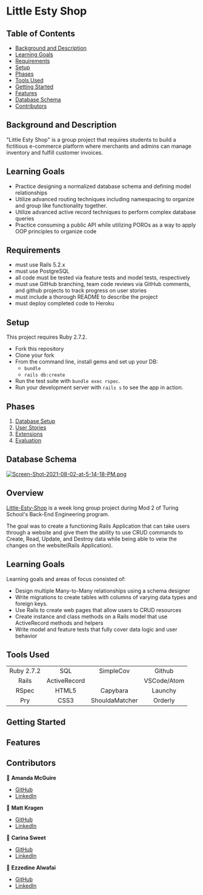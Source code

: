 # Little Esty Shop

## Table of Contents

- [Background and Description](#background-and-description)
- [Learning Goals](#learning-goals)
- [Requirements](#requirements)
- [Setup](#setup)
- [Phases](#phases)
- [Tools Used](#tools-used)
- [Getting Started](#getting-started)
- [Features](#features)
- [Database Schema](#database-schema)
- [Contributors](#contributors)

## Background and Description

"Little Esty Shop" is a group project that requires students to build a fictitious e-commerce platform where merchants and admins can manage inventory and fulfill customer invoices.

## Learning Goals
- Practice designing a normalized database schema and defining model relationships
- Utilize advanced routing techniques including namespacing to organize and group like functionality together.
- Utilize advanced active record techniques to perform complex database queries
- Practice consuming a public API while utilizing POROs as a way to apply OOP principles to organize code

## Requirements
- must use Rails 5.2.x
- must use PostgreSQL
- all code must be tested via feature tests and model tests, respectively
- must use GitHub branching, team code reviews via GitHub comments, and github projects to track progress on user stories
- must include a thorough README to describe the project
- must deploy completed code to Heroku

## Setup

This project requires Ruby 2.7.2.

* Fork this repository
* Clone your fork
* From the command line, install gems and set up your DB:
    * `bundle`
    * `rails db:create`
* Run the test suite with `bundle exec rspec`.
* Run your development server with `rails s` to see the app in action.


## Phases

1. [Database Setup](./doc/db_setup.md)
1. [User Stories](./doc/user_stories.md)
1. [Extensions](./doc/extensions.md)
1. [Evaluation](./doc/evaluation.md)

## Database Schema
[![Screen-Shot-2021-08-02-at-5-14-18-PM.png](https://i.postimg.cc/BnPWSScM/Screen-Shot-2021-08-02-at-5-14-18-PM.png)](https://postimg.cc/Sn41VpPM)


## Overview

[Little-Esty-Shop](https://github.com/InOmn1aParatus/little-esty-shop) is a week long group project during Mod 2 of Turing School's Back-End Engineering program.

The goal was to create a functioning Rails Application that can take users through a website and give them the ability to use CRUD commands to Create, Read, Update, and Destroy data while being able to veiw the changes on the website(Rails Application).

## Learning Goals

Learning goals and areas of focus consisted of:
- Design multiple Many-to-Many relationships using a schema designer
- Write migrations to create tables with columns of varying data types and foreign keys.
- Use Rails to create web pages that allow users to CRUD resources
- Create instance and class methods on a Rails model that use ActiveRecord methods and helpers
- Write model and feature tests that fully cover data logic and user behavior


## Tools Used

|             |               |               |               |
|   :----:    |    :----:     |    :----:     |    :----:     |
| Ruby 2.7.2  | SQL           | SimpleCov     | Github        |
| Rails       | ActiveRecord  |               | VSCode/Atom   |
| RSpec       | HTML5         | Capybara      | Launchy       |
| Pry         | CSS3          | ShouldaMatcher| Orderly       |

## Getting Started



## Features



## Contributors

👤  **Amanda McGuire**
- [GitHub](https://github.com/amcguire17)
- [LinkedIn](https://www.linkedin.com/in/amanda-e-mcguire/)

👤  **Matt Kragen**
- [GitHub](https://github.com/InOmn1aParatus)
- [LinkedIn](https://www.linkedin.com/in/mattkragen/)

👤  **Carina Sweet**
- [GitHub](https://github.com/chsweet)
- [LinkedIn](https://www.linkedin.com/in/carina-h-sweet/)

👤  **Ezzedine Alwafai**
- [GitHub](https://github.com/ealwafai)
- [LinkedIn](https://www.linkedin.com/in/ezzedine-alwafai/)
